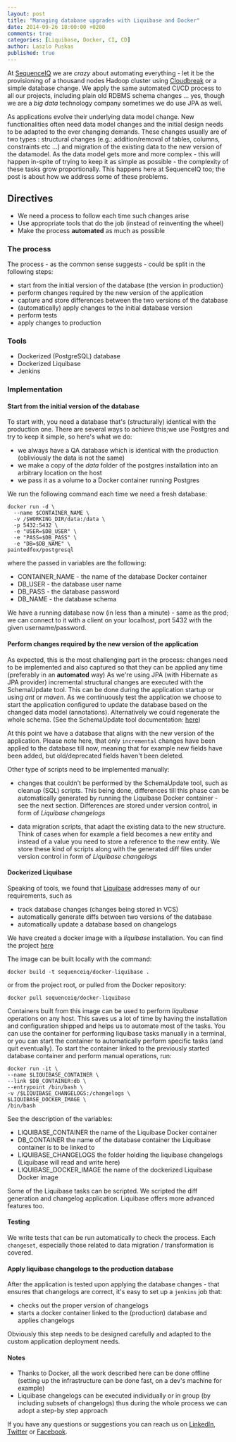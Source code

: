 ```yaml
---
layout: post
title: "Managing database upgrades with Liquibase and Docker"
date: 2014-09-26 18:00:00 +0200
comments: true
categories: [Liquibase, Docker, CI, CD]
author: Laszlo Puskas
published: true
---
```


At [SequenceIQ](http://sequenceiq.com) we are _crazy_ about automating everything - let it be the provisioning of a thousand nodes Hadoop
cluster using [Cloudbreak](http://blog.sequenceiq.com/blog/2014/07/18/announcing-cloudbreak/) or a simple database change.
We apply the same automated CI/CD process to all our projects, including plain old RDBMS schema changes ... yes, though we are a _big data_ technology
company sometimes we do use JPA as well.

As applications evolve their underlying data model change. New functionalities often need data model changes and the initial design
needs to be adapted to the ever changing demands. These changes usually are of two types : structural changes
(e.g.: addition/removal of tables, columns, constraints etc ...)
and migration of the existing data to the new version of the datamodel.
As the data model gets more and more complex  - this will happen in-spite of trying to keep it as simple as possible -
the complexity of these tasks grow proportionally. This happens here at SequenceIQ too; the post is about how we address some of these problems.

<!-- more -->

## Directives

* We need a process to follow each time such changes arise
* Use appropriate tools that do the job (instead of reinventing the wheel)
* Make the process **automated** as much as possible

### The process

The process - as the common sense suggests - could be split in the following steps:

* start from the initial version of the database (the version in production)
* perform changes required by the new version of the application
* capture and store differences between the two versions of the database
* (automatically) apply changes to the initial database version
* perform tests
* apply changes to production

### Tools

* Dockerized (PostgreSQL) database
* Dockerized Liquibase
* Jenkins

### Implementation

#### Start from the initial version of the database

To start with, you need a database that's (structurally) identical with the production one. There are several ways to achieve this;we use Postgres and try to
keep it simple, so here's what we do:

* we always have a QA database which is identical with the production (obliviously the data is not the same)
* we make a copy of the *data* folder of the postgres installation into an arbitrary location on the host
* we pass it as a volume to a Docker container running Postgres

We run the following command each time we need a fresh database:

```
docker run -d \
  --name $CONTAINER_NAME \
  -v /$WORKING_DIR/data:/data \
  -p 5432:5432 \
  -e "USER=$DB_USER" \
  -e "PASS=$DB_PASS" \
  -e "DB=$DB_NAME" \
paintedfox/postgresql
```

where the passed in variables are the following:

* CONTAINER_NAME - the name of the database Docker container
* DB_USER - the database user name
* DB_PASS - the database password
* DB_NAME - the database schema

We have a running database now (in less than a minute) - same as the prod; we can connect to it with a client on your localhost, port 5432 with the given username/password.

#### Perform changes required by the new version of the application

As expected, this is the most challenging part in the process: changes need to be implemented and also
captured so that they can be applied any time (preferably in an **automated** way)
As we're using JPA (with Hibernate as JPA provider) incremental structural changes are executed with the
SchemaUpdate tool. This can be done during the application startup or using *ant* or *maven*.
As we continuously test the application we choose to start the application configured to update the database based on the
changed data model (annotations). Alternatively we could regenerate the whole schema. (See the SchemaUpdate tool documentation:
[here](http://docs.jboss.org/hibernate/core/3.6/reference/en-US/html/toolsetguide.html))

At this point we have a database that aligns with the new version of the application. Please note here, that only `incremental` changes have been applied to
the database till now, meaning that for example new fields have been added,
 but old/deprecated fields haven't been deleted.

Other type of scripts need to be implemented manually:

* changes that couldn't be performed by the SchemaUpdate tool, such as cleanup (SQL) scripts. This being done, differences till this phase
can be automatically generated by running the Liquibase Docker container - see the next section. Differences are stored under version control,
in form of *Liquibase changelogs*

* data migration scripts, that adapt the existing data to the new structure. Think of cases
 when for example a field becomes a new entity and instead of a value you need to store a reference to the new entity. We store these kind of scripts along
 with the generated diff files under version control in form of *Liquibase changelogs*

#### Dockerized Liquibase

Speaking of tools, we found that [Liquibase](http://www.liquibase.org/index.html) addresses many of our requirements, such as

* track database changes (changes being stored in VCS)
* automatically generate diffs between two versions of the database
* automatically update a database based on changelogs

We have created a docker image with a *liquibase* installation. You can find the project [here](https://github.com/sequenceiq/docker-liquibase)

The image can be built locally with the command:

```
docker build -t sequenceiq/docker-liquibase .
```

or from the project root, or pulled from the Docker repository:  

```
docker pull sequenceiq/docker-liquibase
```

Containers built from this image can be used to perform *liquibase* operations on any host.
This saves us a lot of time by having the installation and configuration shipped and helps us to automate most of the tasks.
You can use the container for performing liquibase tasks manually in a terminal, or you can start the container to
automatically perform specific tasks (and quit eventually). To start the container linked to the previously started database
container and perform manual operations, run:

```
docker run -it \
--name $LIQUIBASE_CONTAINER \
--link $DB_CONTAINER:db \
--entrypoint /bin/bash \
-v /$LIQUIBASE_CHANGELOGS:/changelogs \
$LIQUIBASE_DOCKER_IMAGE \
/bin/bash
```

See the description of the variables:

* LIQUIBASE_CONTAINER the name of the Liquibase Docker container
* DB_CONTAINER the name of the database container the Liquibase container is to be linked to
* LIQUIBASE_CHANGELOGS the folder holding the liquibase changelogs (Liquibase will read and write here)
* LIQUIBASE_DOCKER_IMAGE the name of the dockerized Liquibase Docker image

Some of the Liquibase tasks can be scripted. We scripted the diff generation and changelog application. Liquibase offers more advanced features too.

#### Testing

We write tests that can be run automatically to check the process. Each `changeset`, especially those related to data migration / transformation is covered.

#### Apply liquibase changelogs to the production database

After the application is tested upon applying the database changes - that ensures that changelogs are correct, it's easy to set up a `jenkins` job that:

* checks out the proper version of changelogs
* starts a docker container linked to the (production) database and applies changelogs

Obviously this step needs to be designed carefully and adapted to the custom application deployment needs.


#### Notes

* Thanks to Docker, all the work described here can be done offline (setting up the infrastructure can be done fast, on a dev's machine for example)
* Liquibase changelogs can be executed individually or in group (by including subsets of changelogs) thus during the whole process we can adopt a
step-by step approach

If you have any questions or suggestions you can reach us on [LinkedIn](https://www.linkedin.com/company/sequenceiq/),
 [Twitter](https://twitter.com/sequenceiq) or [Facebook](https://www.facebook.com/sequenceiq).
